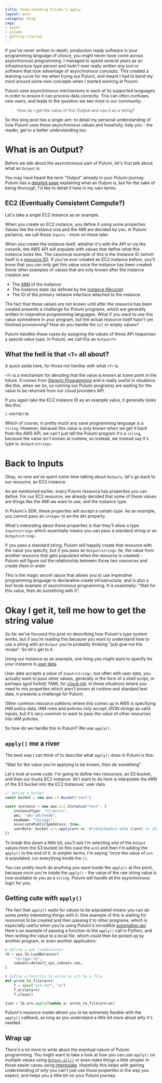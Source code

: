 ```yaml
---
title: Understanding Pulumi's apply 
layout: post
category: blog
tags:
- async
- pulumi
- getting-started
---
```


If you've never written in-depth, production ready software in your programming language of choice, you might never have come across asynchronous programming. I managed to spend several years as an infrastructure type person and hadn't ever really written any tool or software that took advantage of asynchronous concepts. This created a learning curve for me when trying out Pulumi, and meant I had to bend my mind around some new concepts when I started working at Pulumi.

Pulumi uses asynchronous mechanisms in each of its supported languages in order to ensure it can process data correctly. This can often confuses new users, and leads to the question we see most in our community:

> How do I get the value of this Output and use it as a string?

So this blog post has a single aim: to detail my personal understanding of how Pulumi uses these asynchronous values and hopefully, help you - the reader, get to a better understanding too.

# What is an Output?

Before we talk about the asynchronous part of Pulumi, let's first talk about what an `Output` is.

You may have heard the term "Output" already in your Pulumi journey. Pulumi has a [detailed page](https://www.pulumi.com/docs/intro/concepts/inputs-outputs/) explaining what an Output is, but for the sake of being thorough, I'd like to detail it here in my own terms.

## EC2 (Eventually Consistent Compute?)

Let's take a single EC2 instance as an example.

When you create an EC2 instance, you define it using some properties. Values like the instance size and the AMI are decided by you. In Pulumi parlance, we call these `Inputs` - more on these later.

When you create the instance itself, whether it's with the API or via the console, the AWS API will populate with values that define what this instance looks like. The canonical example of this is the Instance ID (which itself is a [resource ID](https://docs.aws.amazon.com/AWSEC2/latest/UserGuide/resource-ids.html)). If you've ever created an EC2 instance before, you'll know that you can _only_ get this value once the instance has been created. Some other examples of values that are only known after the instance creation are:

  - The [ARN](https://docs.aws.amazon.com/general/latest/gr/aws-arns-and-namespaces.html) of the instance
  - The instance state (as defined by the [instance lifecycle](https://docs.aws.amazon.com/AWSEC2/latest/UserGuide/ec2-instance-lifecycle.html))
  - The ID of the primary network interface attached to the instance.

The fact that these values are not known until after the resource has been created presents a challenge for Pulumi programs, which are generally written in imperative programming languages. What if you want to use this value somewhere in your program, but the actual resource itself hasn't yet finished provisioning? How do you handle the `nil` or empty values?

Pulumi handles these cases by assigning the values of these API responses a special value type. In Pulumi, we call this an `Output<T>`

## What the hell is that `<T>` all about?

A quick aside here, for those not familiar with what `<T>` is.

`<T>` is a mechanism for denoting that the value is known at some point in the future. It comes from [Generic Programming](https://en.wikipedia.org/wiki/Generic_programming) and is really useful in situations like this, when we (ie, us running our Pulumi programs) are waiting for the value to be returned from our cloud providers API.

If you again take the EC2 instance ID as an example value, it generally looks like this:

`i-6dhfbb736`

Which of course, in pretty much any sane programming language is a `string`. However, because this value is only known when we get it back from the AWS API, we can't just tell the Pulumi program it's a `string`, because the value isn't known at runtime, so instead, we instead say it's type is: `Output<string>`.

# Back to Inputs

Okay, so now we've spent some time talking about `Outputs`, let's go back to our resource, an EC2 instance.

As we mentioned earlier, every Pulumi resource has properties you can define. For our EC2 resource, we already decided that some of these values are things like the AMI we want to use, and the instance type. 

In Pulumi's SDK, these properties will accept a certain _type_. As an example, you cannot pass an `integer` to an the `AMI` property.

What's interesting about these properties is that they'll allow a type `Input<string>` which essentially means you can pass a standard string *or* an `Output<string>`. 

If you pass a standard string, Pulumi will happily create that resource with the value you specify, but if you pass an `Output<string>` (ie, the value from another resource that gets populated when the resource is created) - Pulumi will figure out the relationship between those two resources and _create them in order_.

This is the magic secret sauce that allows you to use imperative programming language to declarative create infrastructure, and is also a text book example of asynchronous programming. It is essentially: "Wait for this value, then do something with it".

# Okay I get it, tell me how to get the string value

So far we've focused this post on describing how Pulumi's type system works, but if you're reading this because you want to understand how to use a string with an `Output` you're probably thinking "just give me the recipe". So let's get to it.

Using our instance as an example, one thing you might want to specify for your instance is [user data](https://docs.aws.amazon.com/AWSEC2/latest/UserGuide/user-data.html).

User data accepts a value of `Input<string>`, but often with user data, you actually want to pass other values, generally in the form of a shell script, or perhaps (god forbid) YAML for [cloud-init](https://cloudinit.readthedocs.io/en/latest/). In these situations where you need to mix properties which aren't known at runtime and standard text date, it presents a challenge for Pulumi.

Other common resource patterns where this comes up in AWS is specifying IAM policy data. IAM roles and policies only accept JSON strings as valid inputs, but it's very common to want to pass the value of other resources into IAM policies.

So how do we handle this in Pulumi? We use `apply()`.

## `apply()` me a river

The best way I can think of to describe what `apply()` does in Pulumi is this:

"Wait for the value you're applying to be known, then do something"

Let's look at some code. I'm going to define two resources, an S3 bucket, and than our trusty EC2 instance. All I want to do here is interpolate the ARN of the S3 bucket into the EC2 Instances' user data.

```typescript
// define a bucket
const bucket = new aws.s3.Bucket("test")

const instance = new aws.ec2.Instance("test", {
    instanceType: "t2.micro",
    ami: "ami-a0cfeed8",
    keyName: "lbriggs",
    associatePublicIpAddress: true,
    userData: bucket.arn.apply(arn => `#!/bin/bash\n echo ${arn} >> /tmp/bucket-arn`)
})
```

To break this down a little bit, you'll see I'm selecting one of the `Output` values from the S3 bucket (in this case the `arn`) and then I'm adding the `apply()` to the end of it. In simpler terms, I'm saying "once the value of `arn` is populated, run everything inside the `()`.

You can pretty much do anything you want inside the `apply()` at this point, because once you're inside the `apply()` - the value of the raw string value is now available to you as a `string`. Pulumi will handle all the asynchronous logic for you. 

## Getting cute with `apply()`

The fact that `apply()` waits for values to be populated means you can do some pretty interesting things with it. One example of this is waiting for resources to be created and then passing it to other programs, which is especially useful when you're using Pulumi's incredible [automation api](https://www.pulumi.com/automation/). Here's an example of passing a function to the `apply()` call in Python, and then writing the value to a local file, which could then be picked up by another program, or even another application:

```python
# define a new loadbalancer
lb = aws.lb.LoadBalancer(
    "lbriggs-lb",
    subnets=default_vpc_subnets.ids,
)

# define a function to write an arn to a file
def write_to_file(arn):
    f = open("arn.txt", "a")
    f.write(arn)
    f.close()

json = lb.arn.apply(lambda a: write_to_file(arn=a))
```

Pulumi's resource model allows you to be extremely flexible with the `apply()` callback, as long as you understand a little bit more about why it's needed.

## Wrap up

There's a lot more to write about the eventual nature of Pulumi programming. You might want to take a look at how you can use `apply()` on multiple values using [`Output.all()`](https://www.pulumi.com/docs/intro/concepts/inputs-outputs/#all) or even make things a little simpler in those easier cases using [interpolate](https://www.pulumi.com/docs/intro/concepts/inputs-outputs/#outputs-and-strings). Hopefully this helps with gaining understanding of _why_ you can't just use those properties in the way you expect, and helps you a little bit on your Pulumi journey.












